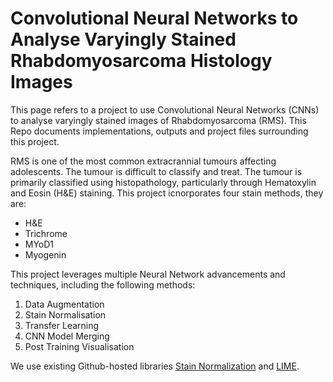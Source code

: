 # Convolutional Neural Networks to Analyse Varyingly Stained Rhabdomyosarcoma Histology Images

This page refers to a project to use Convolutional Neural Networks (CNNs) to analyse varyingly stained images of Rhabdomyosarcoma (RMS). This Repo documents implementations, outputs and project files surrounding this project. 

RMS is one of the most common extracrannial tumours affecting adolescents. The tumour is difficult to classify and treat. The tumour is primarily classified using histopathology, particularly through Hematoxylin and Eosin (H&E) staining. This project icnorporates four stain methods, they are:

- H&E
- Trichrome
- MYoD1
- Myogenin

This project leverages multiple Neural Network advancements and techniques, including the following methods:
1. Data Augmentation
2. Stain Normalisation
3. Transfer Learning
4. CNN Model Merging
5. Post Training Visualisation


We use existing Github-hosted libraries [Stain Normalization](https://github.com/wanghao14/Stain_Normalization) and [LIME](https://github.com/marcotcr/lime). 
